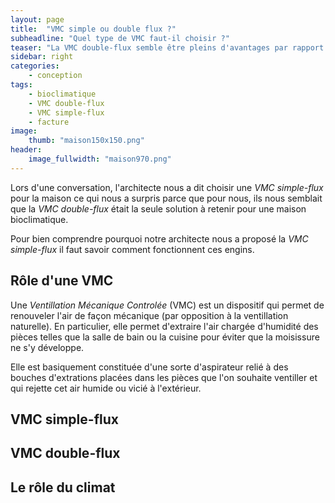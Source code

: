 ```yaml
---
layout: page
title:  "VMC simple ou double flux ?"
subheadline: "Quel type de VMC faut-il choisir ?"
teaser: "La VMC double-flux semble être pleins d'avantages par rapport à une VMC simple-flux. En fait, ce n'est pas systématiquement vrai."
sidebar: right
categories:
    - conception
tags:
    - bioclimatique
    - VMC double-flux
    - VMC simple-flux
    - facture
image:
    thumb: "maison150x150.png"
header:
    image_fullwidth: "maison970.png"
---
```

Lors d'une conversation, l'architecte nous a dit choisir une *VMC simple-flux* pour la maison ce qui nous a surpris parce que pour nous, ils nous semblait que la *VMC double-flux* était la seule solution à retenir pour une maison bioclimatique. 

Pour bien comprendre pourquoi notre architecte nous a proposé la *VMC simple-flux* il faut savoir comment fonctionnent ces engins.

## Rôle d'une VMC
Une *Ventillation Mécanique Controlée* (VMC) est un dispositif qui permet de renouveler l'air de façon mécanique (par opposition à la ventillation naturelle). En particulier, elle permet d'extraire l'air chargée d'humidité des pièces telles que la salle de bain ou la cuisine pour éviter que la moisissure ne s'y développe.

Elle est basiquement constituée d'une sorte d'aspirateur relié à des bouches d'extrations placées dans les pièces que l'on souhaite ventiller et qui rejette cet air humide ou vicié à l'extérieur.

## VMC simple-flux

## VMC double-flux

## Le rôle du climat